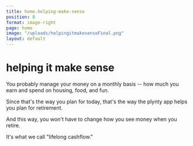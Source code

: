 ```yaml
---
title: home.helping-make-sense
position: 8
format: image-right
page: home
image: "/uploads/helpingitmakesenseFinal.png"
layout: default
---
```


# <a name="helping-make-sense"></a>helping it make sense
You probably manage your money on a monthly basis -- how much you earn and spend on housing, food, and fun.  

Since that's the way you plan for today, that's the way the plynty app helps you plan for retirement.  

And this way, you won't have to change how you see money when you retire.

It's what we call "lifelong cashflow."